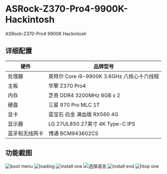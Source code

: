 # ASRock-Z370-Pro4-9900K-Hackintosh
ASRock-Z370-Pro4  9900K Hackintosh


## 详细配置

|  硬件 | 品牌型号  |
|  ----  | ----  |
|  处理器	  | 英特尔 Core i9-9900K 3.6GHz 八核心十六线程  |
| 主板  | 华擎 Z370 Pro4 |
| 内存	  | 芝奇 DDR4 3200MHz 8GB x 2|
| 硬盘	  | 三星 970 Pro MLC 1T |
| 显卡	  | 蓝宝石 白金 满血版 RX560 4G|
| 显示器	  | LG 27UL850 27英寸 4K Type-C IPS|
| 蓝牙和无线网卡		  | 博通 BCM943602CS |

## 功能截图
![boot menu](https://wujunze.com/blog-images/r/pic/20200508193513.png)
![loading](https://wujunze.com/blog-images/r/pic/20200508193103.png)
![install one](https://wujunze.com/blog-images/r/pic/20200508193138.png)
![选择语言](https://wujunze.com/blog-images/r/pic/20200510205422.png)
![install end](https://wujunze.com/blog-images/r/pic/20200508193214.png)
![htop one](https://wujunze.com/blog-images/r/pic/20200508193259.png)
